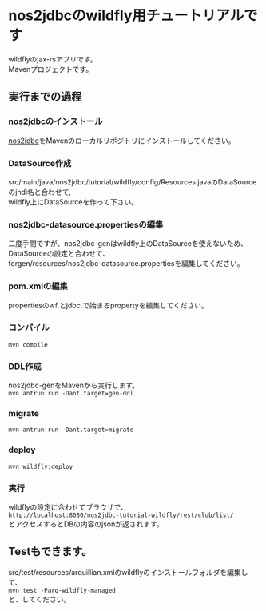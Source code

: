 # nos2jdbcのwildfly用チュートリアルです

wildflyのjax-rsアプリです。   
Mavenプロジェクトです。   
## 実行までの過程
### nos2jdbcのインストール
[nos2jdbc](https://github.com/ns2j/nos2jdbc)をMavenのローカルリポジトリにインストールしてください。   
### DataSource作成
src/main/java/nos2jdbc/tutorial/wildfly/config/Resources.javaのDataSourceのjndi名と合わせて,   
wildfly上にDataSourceを作って下さい。
### nos2jdbc-datasource.propertiesの編集
二度手間ですが、nos2jdbc-genはwildfly上のDataSourceを使えないため、   
DataSourceの設定と合わせて、   
forgen/resources/nos2jdbc-datasource.propertiesを編集してください。
### pom.xmlの編集
propertiesのwf.とjdbc.で始まるpropertyを編集してください。
### コンパイル
`mvn compile`
### DDL作成
nos2jdbc-genをMavenから実行します。   
`mvn antrun:run -Dant.target=gen-ddl`   
### migrate
`mvn antrun:run -Dant.target=migrate`
### deploy
`mvn wildfly:deploy`
### 実行
wildflyの設定に合わせてブラウザで、   
`http://localhost:8080/nos2jdbc-tutorial-wildfly/rest/club/list/`   
とアクセスするとDBの内容のjsonが返されます。  
## Testもできます。
src/test/resources/arquillian.xmlのwildflyのインストールフォルダを編集して、   
`mvn test -Parq-wildfly-managed`   
と、してください。

